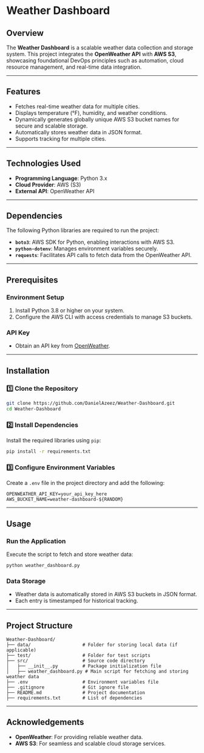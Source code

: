 # Weather Dashboard  

## Overview  
The **Weather Dashboard** is a scalable weather data collection and storage system. This project integrates the **OpenWeather API** with **AWS S3**, showcasing foundational DevOps principles such as automation, cloud resource management, and real-time data integration.  

---

## Features  
- Fetches real-time weather data for multiple cities.  
- Displays temperature (°F), humidity, and weather conditions.  
- Dynamically generates globally unique AWS S3 bucket names for secure and scalable storage.  
- Automatically stores weather data in JSON format.  
- Supports tracking for multiple cities.  

---

## Technologies Used  
- **Programming Language**: Python 3.x  
- **Cloud Provider**: AWS (S3)  
- **External API**: OpenWeather API  

---

## Dependencies  
The following Python libraries are required to run the project:  
- **`boto3`**: AWS SDK for Python, enabling interactions with AWS S3.  
- **`python-dotenv`**: Manages environment variables securely.  
- **`requests`**: Facilitates API calls to fetch data from the OpenWeather API.  

---

## Prerequisites  
### Environment Setup  
1. Install Python 3.8 or higher on your system.  
2. Configure the AWS CLI with access credentials to manage S3 buckets.  

### API Key  
- Obtain an API key from [OpenWeather](https://openweathermap.org/api).  

---

## Installation  
### 1️⃣ Clone the Repository  
```bash  
git clone https://github.com/DanielAzeez/Weather-Dashboard.git  
cd Weather-Dashboard  
```  

### 2️⃣ Install Dependencies  
Install the required libraries using `pip`:  
```bash  
pip install -r requirements.txt  
```  

### 3️⃣ Configure Environment Variables  
Create a `.env` file in the project directory and add the following:  
```dotenv  
OPENWEATHER_API_KEY=your_api_key_here
AWS_BUCKET_NAME=weather-dashboard-${RANDOM}
```  

---

## Usage  
### Run the Application  
Execute the script to fetch and store weather data:  
```bash  
python weather_dashboard.py  
```  

### Data Storage  
- Weather data is automatically stored in AWS S3 buckets in JSON format.  
- Each entry is timestamped for historical tracking.  

---

## Project Structure  
```
Weather-Dashboard/  
├── data/                   # Folder for storing local data (if applicable)  
├── test/                   # Folder for test scripts  
├── src/                    # Source code directory  
│   ├── __init__.py         # Package initialization file  
│   ├── weather_dashboard.py # Main script for fetching and storing weather data
├── .env                    # Environment variables file  
├── .gitignore              # Git ignore file  
├── README.md               # Project documentation  
├── requirements.txt        # List of dependencies  
```  

---


## Acknowledgements  
- **OpenWeather**: For providing reliable weather data.  
- **AWS S3**: For seamless and scalable cloud storage services.  
